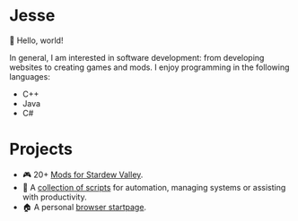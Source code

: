 # Jesse
👋 Hello, world!

In general, I am interested in software development: from developing websites to creating games and mods. I enjoy programming in the following languages:

- C++
- Java
- C#

Projects
========
- 🎮 20+ [Mods for Stardew Valley][1].
- 📜 A [collection of scripts][2] for automation, managing systems or
  assisting with productivity.
- 🏠 A personal [browser startpage][3].

[1]: https://github.com/JessebotX/StardewValleyMods
[2]: https://github.com/JessebotX/bin
[3]: https://github.com/JessebotX/startpage
